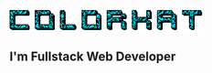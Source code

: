 ![Header](https://github.com/Color-Kat/Color-Kat/blob/master/assets/nickname.gif?raw=true)

## I'm Fullstack Web Developer